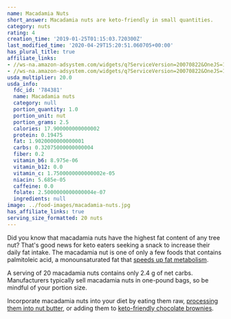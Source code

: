 ```yaml
---
name: Macadamia Nuts
short_answer: Macadamia nuts are keto-friendly in small quantities.
category: nuts
rating: 4
creation_time: '2019-01-25T01:15:03.720300Z'
last_modified_time: '2020-04-29T15:20:51.060705+00:00'
has_plural_title: true
affiliate_links:
- //ws-na.amazon-adsystem.com/widgets/q?ServiceVersion=20070822&OneJS=1&Operation=GetAdHtml&MarketPlace=US&source=ss&ref=as_ss_li_til&ad_type=product_link&tracking_id=isitketo-20&marketplace=amazon&region=US&placement=B00509LVIQ&asins=B00509LVIQ&linkId=f96a3ccbc2ccef17c454ce480f6c7b42&show_border=true&link_opens_in_new_window=true
- //ws-na.amazon-adsystem.com/widgets/q?ServiceVersion=20070822&OneJS=1&Operation=GetAdHtml&MarketPlace=US&source=ss&ref=as_ss_li_til&ad_type=product_link&tracking_id=isitketo-20&marketplace=amazon&region=US&placement=B005BRY84G&asins=B005BRY84G&linkId=b08f4bff6cced4d8c67aedd476c69ffa&show_border=true&link_opens_in_new_window=true
usda_multiplier: 20.0
usda_info:
  fdc_id: '784381'
  name: Macadamia nuts
  category: null
  portion_quantity: 1.0
  portion_unit: nut
  portion_grams: 2.5
  calories: 17.900000000000002
  protein: 0.19475
  fat: 1.9020000000000001
  carbs: 0.32075000000000004
  fiber: 0.2
  vitamin_b6: 8.975e-06
  vitamin_b12: 0.0
  vitamin_c: 1.7500000000000002e-05
  niacin: 5.685e-05
  caffeine: 0.0
  folate: 2.5000000000000004e-07
  ingredients: null
image: ../food-images/macadamia-nuts.jpg
has_affiliate_links: true
serving_size_formatted: 20 nuts
---
```


Did you know that macadamia nuts have the highest fat content of any tree nut? That's good news for keto eaters seeking a snack to increase their daily fat intake. The macadamia nut is one of only a few foods that contains palmitoleic acid, a monounsaturated fat that [speeds up fat metabolism](https://www.ncbi.nlm.nih.gov/pubmed/26648072).

A serving of 20 macadamia nuts contains only 2.4 g of net carbs. Manufacturers typically sell macadamia nuts in one-pound bags, so be mindful of your portion size.

Incorporate macadamia nuts into your diet by eating them raw, [processing them into nut butter](https://recipe-search.isitketo.org/?q=%22macadamia%20nut%20butter%22), or adding them to [keto-friendly chocolate brownies](https://recipe-search.isitketo.org/?q=%22macadamia%20nut%22%20brownies).
